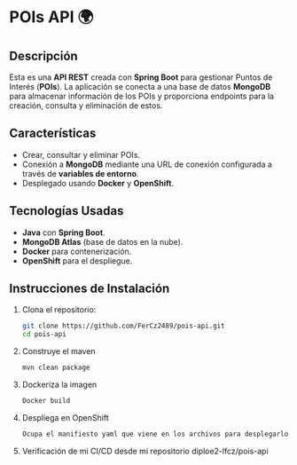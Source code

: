 # POIs API 🌍

## Descripción
Esta es una **API REST** creada con **Spring Boot** para gestionar Puntos de Interés (**POIs**). La aplicación se conecta a una base de datos **MongoDB** para almacenar información de los POIs y proporciona endpoints para la creación, consulta y eliminación de estos.

## Características
- Crear, consultar y eliminar POIs.
- Conexión a **MongoDB** mediante una URL de conexión configurada a través de **variables de entorno**.
- Desplegado usando **Docker** y **OpenShift**.

## Tecnologías Usadas
- **Java** con **Spring Boot**.
- **MongoDB Atlas** (base de datos en la nube).
- **Docker** para contenerización.
- **OpenShift** para el despliegue.

## Instrucciones de Instalación

1. Clona el repositorio:
   ```bash
   git clone https://github.com/FerCz2489/pois-api.git
   cd pois-api
2. Construye el maven
   ```bash
   mvn clean package
3. Dockeriza la imagen
   ```bash
   Docker build
4. Despliega en OpenShift
   ```bash
   Ocupa el manifiesto yaml que viene en los archivos para desplegarlo con comandos oc
5. Verificación de mi CI/CD desde mi repositorio diploe2-lfcz/pois-api

